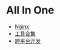 # All In One

- [Nginx](./nginx.md)
- [工具合集](./%E5%B7%A5%E5%85%B7%E5%90%88%E9%9B%86.md)
- [跨平台开发](./%E8%B7%A8%E5%B9%B3%E5%8F%B0%E5%BC%80%E5%8F%91.md)
